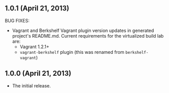 ## 1.0.1 (April 21, 2013)

BUG FIXES:

* Vagrant and Berkshelf Vagrant plugin version updates in generated project's
  README.md. Current requirements for the virtualized build lab are:
  * Vagrant 1.2.1+
  * `vagrant-berkshelf` plugin (this was renamed from `berkshelf-vagrant`)

## 1.0.0 (April 21, 2013)

* The initial release.
